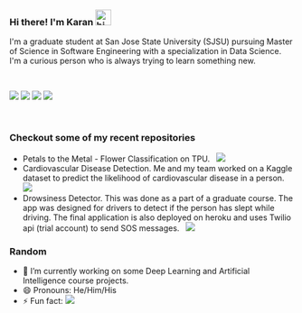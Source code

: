 ### Hi there! I'm Karan <img src="https://user-images.githubusercontent.com/1303154/88677602-1635ba80-d120-11ea-84d8-d263ba5fc3c0.gif"  width="28px" alt="hi">

I'm a graduate student at San Jose State University (SJSU) pursuing Master of Science in Software Engineering with a specialization in Data Science. I'm a curious person who is always trying to learn something new.

<br>

<a href="https://www.linkedin.com/in/karantyagi80/"><img src="https://img.shields.io/badge/Hire Me!-%230077B5.svg?style=for-the-badge&logo=linkedin&logoColor=white"></a>
<a href="mailto:karantyagi80@gmail.com"><img src="https://img.shields.io/badge/Karan_Tyagi-D14836?style=for-the-badge&logo=gmail&logoColor=white"></a>
<a href="https://www.instagram.com/paapipanda/"><img src="https://img.shields.io/badge/paapipanda-%23E4405F.svg?style=for-the-badge&logo=Instagram&logoColor=white"/></a>
<a href="https://itskarantyagi.github.io/myPortfolio/"><img src="https://custom-icon-badges.herokuapp.com/badge/My Portfolio-grey.svg?style=for-the-badge&logo=kt1997"/></a>


<br>



### Checkout some of my recent repositories 
- Petals to the Metal - Flower Classification on TPU. &nbsp;&nbsp;<a href="https://github.com/itskarantyagi/Petals-to-the-metal-Group12"><img src="https://custom-icon-badges.herokuapp.com/badge/Petals to the metal-blue.svg?logo=repo"/></a>
- Cardiovascular Disease Detection. Me and my team worked on a Kaggle dataset to predict the likelihood of cardiovascular disease in a person. &nbsp;&nbsp;<a href="https://github.com/itskarantyagi/CMPE255-Group7"><img src="https://custom-icon-badges.herokuapp.com/badge/Cardiovascular Disease Detection-blue.svg?logo=repo"/></a>
- Drowsiness Detector. This was done as a part of a graduate course. The app was designed for drivers to detect if the person has slept while driving. The final application is also deployed on heroku and uses Twilio api (trial account) to send SOS messages. &nbsp;&nbsp;<a href="https://github.com/itskarantyagi/Dont-Sleep"><img src="https://custom-icon-badges.herokuapp.com/badge/Don't Sleep-blue.svg?logo=repo"/></a>


### Random

- 🔭 I’m currently working on some Deep Learning and Artificial Intelligence course projects. 
- 😄 Pronouns: He/Him/His
- ⚡ Fun fact: <img src="https://custom-icon-badges.herokuapp.com/badge/FIFA lover-blue.svg?logo=controller"/>

